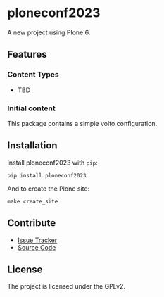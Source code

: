 # ploneconf2023

A new project using Plone 6.

## Features

### Content Types

- TBD

### Initial content

This package contains a simple volto configuration.

Installation
------------

Install ploneconf2023 with `pip`:

```shell
pip install ploneconf2023
```
And to create the Plone site:

```shell
make create_site
```

## Contribute

- [Issue Tracker](https://github.com/mauritsvanrees/ploneconf2023/issues)
- [Source Code](https://github.com/mauritsvanrees/ploneconf2023/)

## License

The project is licensed under the GPLv2.

